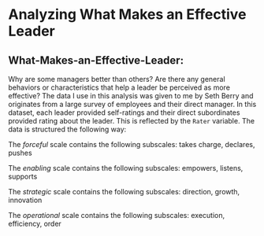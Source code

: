 # Analyzing What Makes an Effective Leader

## What-Makes-an-Effective-Leader:

Why are some managers better than others? Are there any general behaviors or characteristics that help a leader be perceived as more effective? The data I use in this analysis was given to me by Seth Berry and originates from a large survey of employees and their direct manager. In this dataset, each leader provided self-ratings and their direct subordinates provided rating about the leader. This is reflected by the `Rater` variable.  The data is structured the following way:

The *forceful* scale contains the following subscales: takes charge, declares, pushes

The *enabling* scale contains the following subscales: empowers, listens, supports

The *strategic* scale contains the following subscales: direction, growth, innovation

The *operational* scale contains the following subscales: execution, efficiency, order 
